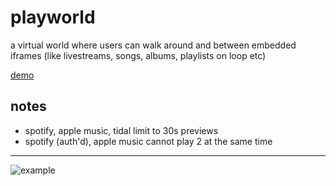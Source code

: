 # playworld
a virtual world where users can walk around and between embedded iframes (like livestreams, songs, albums, playlists on loop etc)

[demo](https://spencercap.github.io/playworld/
)

## notes

- spotify, apple music, tidal limit to 30s previews
- spotify (auth'd), apple music cannot play 2 at the same time

---

![example](https://github.com/spencercap/playworld/example.png "example")
